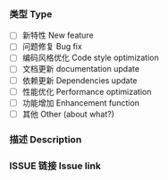 <!-- Thanks for your contribution! -->

### 类型 Type

- [ ] 新特性 New feature
- [ ] 问题修复 Bug fix
- [ ] 编码风格优化 Code style optimization
- [ ] 文档更新 documentation update
- [ ] 依赖更新 Dependencies update
- [ ] 性能优化 Performance optimization
- [ ] 功能增加 Enhancement function
- [ ] 其他 Other (about what?)

<!-- 请选择该 PR 的类型. -->
<!-- Please select your PR’s type. -->

### 描述 Description



<!-- 请在上面详细描述该 PR 的实现原理. -->
<!-- Please describe the principles of implementing. -->

### ISSUE 链接 Issue link



<!-- 请在上面添加相关 ISSUE 的链接. -->
<!-- Add the links of related issue. -->
